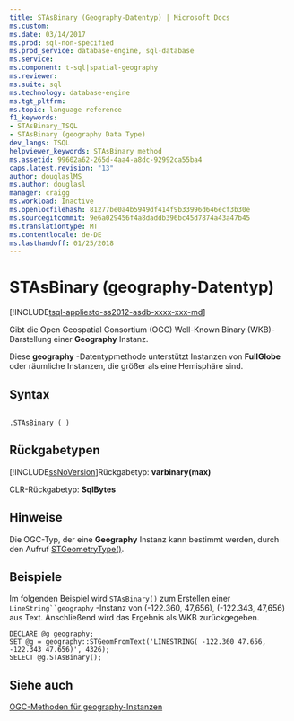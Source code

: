 ```yaml
---
title: STAsBinary (Geography-Datentyp) | Microsoft Docs
ms.custom: 
ms.date: 03/14/2017
ms.prod: sql-non-specified
ms.prod_service: database-engine, sql-database
ms.service: 
ms.component: t-sql|spatial-geography
ms.reviewer: 
ms.suite: sql
ms.technology: database-engine
ms.tgt_pltfrm: 
ms.topic: language-reference
f1_keywords:
- STAsBinary_TSQL
- STAsBinary (geography Data Type)
dev_langs: TSQL
helpviewer_keywords: STAsBinary method
ms.assetid: 99602a62-265d-4aa4-a8dc-92992ca55ba4
caps.latest.revision: "13"
author: douglaslMS
ms.author: douglasl
manager: craigg
ms.workload: Inactive
ms.openlocfilehash: 81277be0a4b5949df414f9b33996d646ecf3b30e
ms.sourcegitcommit: 9e6a029456f4a8daddb396bc45d7874a43a47b45
ms.translationtype: MT
ms.contentlocale: de-DE
ms.lasthandoff: 01/25/2018
---
```

# <a name="stasbinary-geography-data-type"></a>STAsBinary (geography-Datentyp)
[!INCLUDE[tsql-appliesto-ss2012-asdb-xxxx-xxx-md](../../includes/tsql-appliesto-ss2012-asdb-xxxx-xxx-md.md)]

  Gibt die Open Geospatial Consortium (OGC) Well-Known Binary (WKB)-Darstellung einer **Geography** Instanz.  
  
 Diese **geography** -Datentypmethode unterstützt Instanzen von **FullGlobe** oder räumliche Instanzen, die größer als eine Hemisphäre sind.  
  
## <a name="syntax"></a>Syntax  
  
```  
  
.STAsBinary ( )  
```  
  
## <a name="return-types"></a>Rückgabetypen  
 [!INCLUDE[ssNoVersion](../../includes/ssnoversion-md.md)]Rückgabetyp: **varbinary(max)**  
  
 CLR-Rückgabetyp: **SqlBytes**  
  
## <a name="remarks"></a>Hinweise  
 Die OGC-Typ, der eine **Geography** Instanz kann bestimmt werden, durch den Aufruf [STGeometryType()](../../t-sql/spatial-geography/stgeometrytype-geography-data-type.md).  
  
## <a name="examples"></a>Beispiele  
 Im folgenden Beispiel wird `STAsBinary()` zum Erstellen einer `LineString``geography` -Instanz von (-122.360, 47,656), (-122.343, 47,656) aus Text. Anschließend wird das Ergebnis als WKB zurückgegeben.  
  
```  
DECLARE @g geography;  
SET @g = geography::STGeomFromText('LINESTRING( -122.360 47.656, -122.343 47.656)', 4326);  
SELECT @g.STAsBinary();  
```  
  
## <a name="see-also"></a>Siehe auch  
 [OGC-Methoden für geography-Instanzen](../../t-sql/spatial-geography/ogc-methods-on-geography-instances.md)  
  
  
